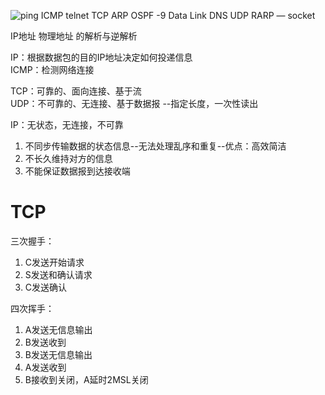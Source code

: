 ![ping ICMP telnet TCP ARP OSPF -9 Data Link DNS UDP RARP — socket ](Exported%20image%2020240403195427-0.png)

IP地址 物理地址 的解析与逆解析

IP：根据数据包的目的IP地址决定如何投递信息  
ICMP：检测网络连接

TCP：可靠的、面向连接、基于流  
UDP：不可靠的、无连接、基于数据报 --指定长度，一次性读出

IP：无状态，无连接，不可靠

1. 不同步传输数据的状态信息--无法处理乱序和重复--优点：高效简洁
2. 不长久维持对方的信息
3. 不能保证数据报到达接收端

# TCP

三次握手：

1. C发送开始请求
2. S发送和确认请求
3. C发送确认

四次挥手：

1. A发送无信息输出
2. B发送收到
3. B发送无信息输出
4. A发送收到
5. B接收到关闭，A延时2MSL关闭